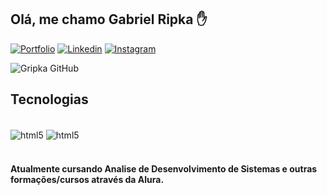 
## Olá, me chamo Gabriel Ripka ✋

[![Portfolio](https://img.shields.io/website?label=Portfólio&style=for-the-badge&url=https://)](www.linkedin.com/in/gripka)
[![Linkedin](https://img.shields.io/badge/LinkedIn-0077B5?style=for-the-badge&logo=linkedin&logoColor=white)](www.linkedin.com/in/gripka)
[![Instagram](https://img.shields.io/badge/Instagram-E4405F?style=for-the-badge&logo=instagram&logoColor=white)](www.instagram.com/gripkinha)

![Gripka GitHub](https://github-readme-stats.vercel.app/api?username=gripka&show_icons=true&theme=tokyonight&locale=pt-br)

## Tecnologias 
<div style="display: inline_block"><br/>
 <img align="center" alt="html5" src="https://img.shields.io/badge/Python-3776AB?style=for-the-badge&logo=python&logoColor=white" />
 <img align="center" alt="html5" src="https://img.shields.io/badge/Django-092E20?style=for-the-badge&logo=django&logoColor=white" />
</div><br/>

#### Atualmente cursando Analise de Desenvolvimento de Sistemas e outras formações/cursos através da Alura.
